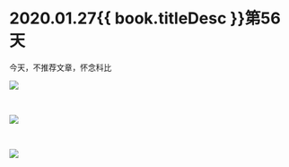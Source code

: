 # 2020.01.27{{ book.titleDesc }}第56天


今天，不推荐文章，怀念科比

![](https://pics3.baidu.com/feed/8694a4c27d1ed21bc6acb083ee90c0c250da3f77.jpeg?token=d0e59daa444c183b085fc35646a99742&s=FE5A6F8F44863CFA3195EC3D03009042)

<br >

![](https://bkimg.cdn.bcebos.com/pic/83025aafa40f4bfb4f019c66044f78f0f736182a?x-bce-process=image/resize,m_lfit,w_480,limit_1)

<br />

![](https://www.baidu.com/sf?pd=video_page&nid=3810058998953006650&sign=17645407897788875923&word=%E7%A7%91%E6%AF%94%E5%A5%A5%E6%96%AF%E5%8D%A1&oword=%E7%A7%91%E6%AF%94%E5%A5%A5%E6%96%AF%E5%8D%A1&title=%E5%A5%A5%E6%96%AF%E5%8D%A1%E6%9C%80%E4%BD%B3%E7%9F%AD%E7%89%87%E5%AE%8C%E6%95%B4%E7%89%88%2C%E7%A7%91%E6%AF%94%E8%8E%B7%E5%A5%96&atn=index&alr=1&openapi=1&resource_id=5052&frsrcid=4185&cambrian_id=1590898334248298&sp=0&ext=%7B%22src%22%3A%22http%3A%5C%2F%5C%2Fvdse.bdstatic.com%5C%2F%5C%2Fb1a17b36bb6b871f69747c42907aaf4a%3Fauthorization%3Dbce-auth-v1%252Ffb297a5cc0fb434c971b8fa103e8dd7b%252F2017-05-11T09%253A02%253A31Z%252F-1%252F%252F22da46ff00c4e832b976f172518b9f2c4f68df7354ceb85339fb8c3d7d7c69eb%22%2C%22loc%22%3A%22http%3A%5C%2F%5C%2Fxzh.aivideo.baidu.com%5C%2Fshortvideo%5C%2F277a4d0d488a2d2112228f3c3d56cedfc.html%22%2C%22log_loc%22%3A%22http%3A%5C%2F%5C%2Fxzh.aivideo.baidu.com%5C%2Fshortvideo%5C%2F277a4d0d488a2d2112228f3c3d56cedfc.html%22%2C%22duration%22%3A%22323%22%2C%22poster%22%3A%22http%253A%252F%252Ft12.baidu.com%252Fit%252Fu%253D3036619721%252C1264205528%2526fm%253D171%2526app%253D20%2526f%253DJPEG%253Fw%253D640%2526h%253D360%2526s%253DF179A1775F536E45525571520300A072%22%2C%22source%22%3A%22%5Cu68a8%5Cu89c6%5Cu9891%22%2C%22s%22%3A%224fc5a291ae508fd21bb2c993d2c599d2%22%2C%22isHttps%22%3A1%2C%22isCompilation%22%3Anull%2C%22jsy%22%3A1%7D&top=%7B%22sfhs%22%3A1%2C%22_hold%22%3A2%7D&fr=2)